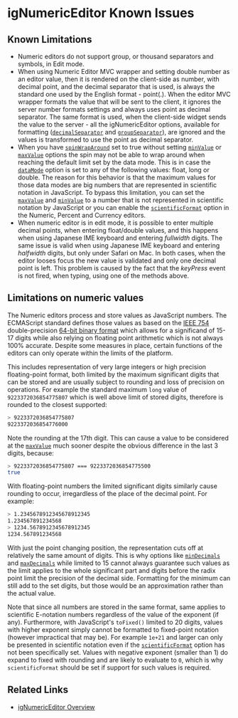 ﻿<!--
|metadata|
{
    "fileName": "ignumericeditor-known-issues",
    "controlName": "igEditors",
    "tags": ["Editing","Known Issues"]
}
|metadata|
-->

# igNumericEditor Known Issues


## Known Limitations


- Numeric editors do not support group, or thousand separators and symbols, in Edit mode.
- When using Numeric Editor MVC wrapper and setting double number as an editor value, then it is rendered on the client-side as number, with decimal point, and the decimal separator that is used, is always the standard one used by the English format - point(.). When the editor MVC wrapper formats the value that will be sent to the client, it ignores the server number formats settings and always uses point as decimal separator. The same format is used, when the client-side widget sends the value to the server - all the igNumericEditor options, available for formatting ([`decimalSeparator`](%%jQueryApiUrl%%/ui.ignumericeditor#options:decimalSeparator) and [`groupSeparator`](%%jQueryApiUrl%%/ui.ignumericeditor#options:groupSeparator)), are ignored and the values is transformed to use the point as decimal separator.
- When you have [`spinWrapAround`](%%jQueryApiUrl%%/ui.ignumericeditor#options:spinWrapAround) set to true without setting  [`minValue`](%%jQueryApiUrl%%/ui.ignumericeditor#options:minValue) or [`maxValue`](%%jQueryApiUrl%%/ui.ignumericeditor#options:maxValue) options the spin may not be able to wrap around when reaching the default limit set by the data mode. This is in case the  [`dataMode`](%%jQueryApiUrl%%/ui.ignumericeditor#options:dataMode) option is set to any of the following values: float, long or double. 
The reason for this behavior is that the maximum values for those data modes are big numbers that are represented in scientific notation in JavaScript. 
To bypass this limitation, you can set the [`maxValue`](%%jQueryApiUrl%%/ui.ignumericeditor#options:maxValue) and [`minValue`](%%jQueryApiUrl%%/ui.ignumericeditor#options:minValue) to a number that is not represented in scientific notation by JavaScript or you can enable the [`scientificFormat`](%%jQueryApiUrl%%/ui.ignumericeditor#options:scientificFormat) option in the Numeric, Percent and Currency editors.
- When numeric editor is in edit mode, it is possible to enter multiple decimal points, when entering float/double values, and this happens when using Japanese IME keyboard and entering _fullwidth_ digits. The same issue is valid when using Japanese IME keyboard and entering _halfwidth_ digits, but only under Safari on Mac. In both cases, when the editor looses focus the new value is validated and only one decimal point is left. This problem is caused by the fact that the _keyPress_ event is not fired, when typing, using one of the methods above.

## Limitations on numeric values
The Numeric editors process and store values as JavaScript numbers. The ECMAScript standard defines those values as based on the [IEEE 754](https://en.wikipedia.org/wiki/IEEE_floating_point#Basic_and_interchange_formats) double-precision [64-bit binary format](https://en.wikipedia.org/wiki/Double-precision_floating-point_format) which allows for a significand of 15-17 digits while also relying on floating point arithmetic which is not always 100% accurate.
Despite some measures in place, certain functions of the editors can only operate within the limits of the platform. 

This includes representation of very large integers or high precision floating-point format, both limited by the maximum significant digits that can be stored and are usually subject to rounding and loss of precision on operations.
For example the standard maximum `long` value of `9223372036854775807` which is well above limit of stored digits, therefore is rounded to the closest supported:
```bash
> 9223372036854775807
9223372036854776000
```
Note the rounding at the 17th digit. This can cause a value to be considered at the [`maxValue`](%%jQueryApiUrl%%/ui.ignumericeditor#options:maxValue) much sooner despite the obvious difference in the last 3 digits, because:
```bash
> 9223372036854775807 === 9223372036854775500
true
```
With floating-point numbers the limited significant digits similarly cause rounding to occur, irregardless of the place of the decimal point. For example:
```bash
> 1.2345678912345678912345
1.234567891234568
> 1234.5678912345678912345
1234.567891234568
```
With just the point changing position, the representation cuts off at relatively the same amount of digits. This is why options like [`minDecimals`](%%jQueryApiUrl%%/ui.ignumericeditor#options:minDecimals) and [`maxDecimals`](%%jQueryApiUrl%%/ui.ignumericeditor#options:maxDecimals) while limited to 15 cannot always guarantee such values as the limit applies to the whole significant part and digits before the radix point limit the precision of the decimal side.
Formatting for the minimum can still add to the set digits, but those would be an approximation rather than the actual value.

Note that since all numbers are stored in the same format, same applies to scientific E-notation numbers regardless of the value of the exponent (if any). Furthermore, with JavaScript's `toFixed()` limited to 20 digits, values with higher exponent simply cannot be formatted to fixed-point notation (however impractical that may be).
For example `1e+21` and larger can only be presented in scientific notation even if the [`scientificFormat`](%%jQueryApiUrl%%/ui.ignumericeditor#options:scientificFormat) option has not been specifically set. Values with negative exponent (smaller than 1) do expand to fixed with rounding and are likely to evaluate to `0`, which is why `scientificFormat` should be set if support for such values is required.



## Related Links
- [igNumericEditor Overview](igNumericEditor-Overview.html)
